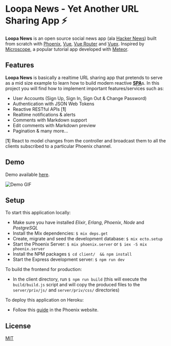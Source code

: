# Loopa News - Yet Another URL Sharing App ⚡

**Loopa News** is an open source social news app  (ala [Hacker News](https://news.ycombinator.com)) built from scratch with [Phoenix](http://www.phoenixframework.org/), [Vue](https://vuejs.org/), [Vue Router](https://github.com/vuejs/vue-router) and [Vuex](https://vuex.vuejs.org/en/intro.html). Inspired by [Microscope](https://github.com/DiscoverMeteor/Microscope), a popular tutorial app developed with [Meteor](https://www.meteor.com/).

## Features

**Loopa News** is basically a realtime URL sharing app that pretends to serve as a mid size example to learn how to build modern reactive [**SPA**](https://en.wikipedia.org/wiki/Single-page_application)s. In this project you will find how to implement important features/services such as:

* User Accounts (Sign Up, Sign In, Sign Out & Change Password)
* Authentication with JSON Web Tokens
* Reactive RESTful APIs [**1**]
* Realtime notifications & alerts
* Comments with Markdown support
* Edit comments with Markdown preview
* Pagination & many more...

[**1**] React to model changes from the controller and broadcast them to all the clients subscribed to a particular Phoenix channel.

## Demo

Demo available [here](https://loopa-news.herokuapp.com/).

![Demo GIF](DEMO.gif)

## Setup

To start this application locally:

* Make sure you have installed _Elixir_, _Erlang_, _Phoenix_, _Node_ and _PostgreSQL_
* Install the Mix dependencies: `$ mix deps.get`
* Create, migrate and seed the development database: `$ mix ecto.setup`
* Start the Phoenix Server: `$ mix phoenix.server` or `$ iex -S mix phoenix.server`
* Install the NPM packages `$ cd client/  && npm install`
* Start the Express development server: `$ npm run dev`

To build the frontend for production:
* In the client directory, run `$ npm run build` (this will execute the `build/build.js` script and will copy the produced files to the `server/priv/js/` and `server/priv/css/` directories)

To deploy this application on Heroku:
* Follow this [guide](http://www.phoenixframework.org/docs/heroku) in the Phoenix website.

## License

[MIT](LICENSE)
